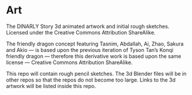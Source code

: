 # Art
The DINARLY Story 3d animated artwork and initial rough sketches. Licensed under the Creative Commons Attribution ShareAlike.

The friendly dragon concept featuring Tasnim, Abdallah, Ai, Zhao, Sakura and Akio — is based upon the previous iteration of Tyson Tan’s Konqi friendly dragon — therefore this derivative work is based upon the same license — Creative Commons Attribution ShareAlike.

This repo will contain rough pencil sketches. The 3d Blender files will be in other repos so that the repos do not become too large. Links to the 3d artwork will be listed inside this repo.

